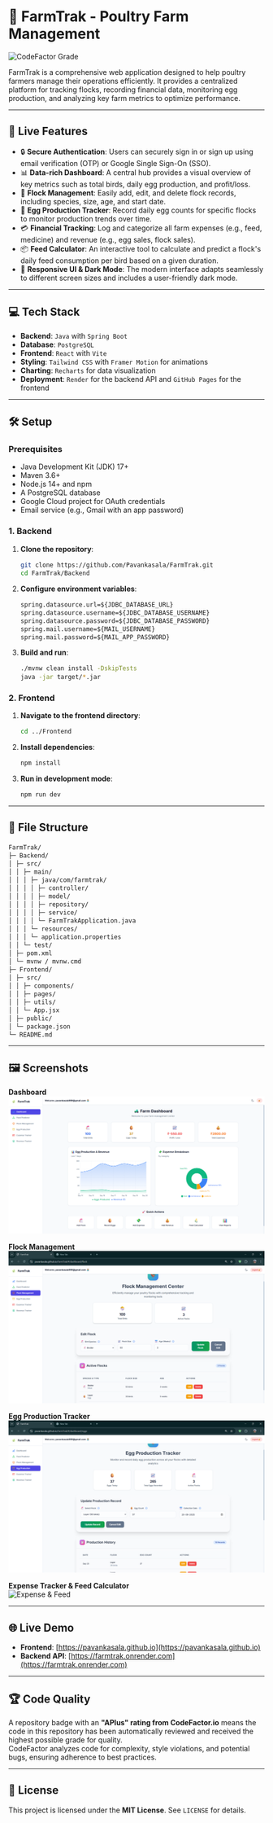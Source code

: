 # 🌾 FarmTrak - Poultry Farm Management

![CodeFactor Grade](https://www.codefactor.io/repository/github/pavankasala/farmtrak/badge/main)

FarmTrak is a comprehensive web application designed to help poultry farmers manage their operations efficiently. It provides a centralized platform for tracking flocks, recording financial data, monitoring egg production, and analyzing key farm metrics to optimize performance.

---

## 🚀 Live Features

* 🔒 **Secure Authentication**: Users can securely sign in or sign up using email verification (OTP) or Google Single Sign-On (SSO).  
* 📊 **Data-rich Dashboard**: A central hub provides a visual overview of key metrics such as total birds, daily egg production, and profit/loss.  
* 🦉 **Flock Management**: Easily add, edit, and delete flock records, including species, size, age, and start date.  
* 🥚 **Egg Production Tracker**: Record daily egg counts for specific flocks to monitor production trends over time.  
* 💳 **Financial Tracking**: Log and categorize all farm expenses (e.g., feed, medicine) and revenue (e.g., egg sales, flock sales).  
* 📦 **Feed Calculator**: An interactive tool to calculate and predict a flock's daily feed consumption per bird based on a given duration.  
* 🌄 **Responsive UI & Dark Mode**: The modern interface adapts seamlessly to different screen sizes and includes a user-friendly dark mode.  

---

## 💻 Tech Stack

* **Backend**: `Java` with `Spring Boot`  
* **Database**: `PostgreSQL`  
* **Frontend**: `React` with `Vite`  
* **Styling**: `Tailwind CSS` with `Framer Motion` for animations  
* **Charting**: `Recharts` for data visualization  
* **Deployment**: `Render` for the backend API and `GitHub Pages` for the frontend  

---

## 🛠️ Setup

### Prerequisites
- Java Development Kit (JDK) 17+  
- Maven 3.6+  
- Node.js 14+ and npm  
- A PostgreSQL database  
- Google Cloud project for OAuth credentials  
- Email service (e.g., Gmail with an app password)  

### 1. Backend

1. **Clone the repository**:
    ```sh
    git clone https://github.com/Pavankasala/FarmTrak.git
    cd FarmTrak/Backend
    ```

2. **Configure environment variables**:
    ```properties
    spring.datasource.url=${JDBC_DATABASE_URL}
    spring.datasource.username=${JDBC_DATABASE_USERNAME}
    spring.datasource.password=${JDBC_DATABASE_PASSWORD}
    spring.mail.username=${MAIL_USERNAME}
    spring.mail.password=${MAIL_APP_PASSWORD}
    ```

3. **Build and run**:
    ```sh
    ./mvnw clean install -DskipTests
    java -jar target/*.jar
    ```

### 2. Frontend

1. **Navigate to the frontend directory**:
    ```sh
    cd ../Frontend
    ```

2. **Install dependencies**:
    ```sh
    npm install
    ```

3. **Run in development mode**:
    ```sh
    npm run dev
    ```

---

## 📁 File Structure
    FarmTrak/
    ├─ Backend/
    │ ├─ src/
    │ │ ├─ main/
    │ │ │ ├─ java/com/farmtrak/
    │ │ │ │ ├─ controller/
    │ │ │ │ ├─ model/
    │ │ │ │ ├─ repository/
    │ │ │ │ ├─ service/
    │ │ │ │ └─ FarmTrakApplication.java
    │ │ │ └─ resources/
    │ │ │ └─ application.properties
    │ │ └─ test/
    │ ├─ pom.xml
    │ └─ mvnw / mvnw.cmd
    ├─ Frontend/
    │ ├─ src/
    │ │ ├─ components/
    │ │ ├─ pages/
    │ │ ├─ utils/
    │ │ └─ App.jsx
    │ ├─ public/
    │ └─ package.json
    └─ README.md

---

## 🖼️ Screenshots

**Dashboard**  
![Dashboard](screenshots/dashboard.png)

**Flock Management**  
![Flock Management](screenshots/flock-management.png)

**Egg Production Tracker**  
![Egg Production Tracker](screenshots/egg-production.png)

**Expense Tracker & Feed Calculator**  
![Expense & Feed](screenshots/expense-feed.png)

---

## 🌐 Live Demo

- **Frontend**: [https://pavankasala.github.io](https://pavankasala.github.io)  
- **Backend API**: [https://farmtrak.onrender.com](https://farmtrak.onrender.com)  

---

## 🏆 Code Quality

A repository badge with an **"APlus" rating from CodeFactor.io** means the code in this repository has been automatically reviewed and received the highest possible grade for quality.  
CodeFactor analyzes code for complexity, style violations, and potential bugs, ensuring adherence to best practices.

---

## 📄 License

This project is licensed under the **MIT License**. See `LICENSE` for details.
